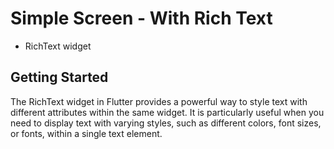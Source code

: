 # Simple Screen - With Rich Text

- RichText widget

## Getting Started

The RichText widget in Flutter provides a powerful way to style text with different attributes within the same widget.
It is particularly useful when you need to display text with varying styles, such as different colors, font sizes, or fonts, within a single text element.